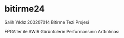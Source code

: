 # bitirme24
Salih Yıldız 200207014 Bitirme Tezi Projesi

FPGA'ler ile SWIR Görüntülerin Performansının Arttırılması
